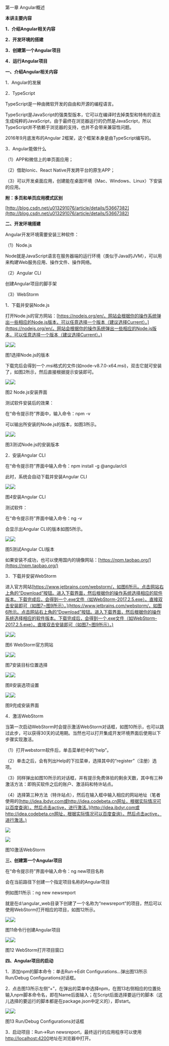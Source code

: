 第一章 Angular概述

**本讲主要内容**

**1．介绍Angular相关内容**

**2．开发环境的搭建**

**3．创建第一个Angular项目**

**4．运行Angular项目**

**一、介绍Angular相关内容**

1．Angular的发展

2．TypeScript

TypeScript是一种由微软开发的自由和开源的编程语言。

TypeScript是JavaScript的强类型版本，它可以在编译时去掉类型和特有的语法生成纯粹的JavaScript，由于最终在浏览器运行的仍然是JavaScript，所以TypeScript并不依赖于浏览器的支持，也并不会带来兼容性问题。

2016年9月底发布的Angular 2框架，这个框架本身是由TypeScript编写的。

3．Angular能做什么

（1）APP和微信上的单页面应用；

（2）借助Ionic、React Native开发跨平台的原生APP；

（3）可以开发桌面应用，创建能在桌面环境（Mac、Windows、Linux）下安装的应用。

**附：多页和单页应用模式区别**

[http://blog.csdn.net/u013291076/article/details/53667382](http://blog.csdn.net/u013291076/article/details/53667382)

**二、开发环境搭建**

Angular开发环境需要安装三种软件：

（1）Node.js

Node就是JavaScript语言在服务器端的运行环境（类似于Java的JVM），可以用来构建Web服务应用、操作文件、操作网络。

（2）Angular CLI

创建Angular项目的脚手架

（3）WebStorm

1．下载并安装Node.js

打开Node.js的官方网站：[https://nodejs.org/en/。网站会根据你的操作系统弹出一些相应的Node.js版本，可以任意选择一个版本（建议选择Current）。](https://nodejs.org/en/。网站会根据你的操作系统弹出一些相应的Node.js版本，可以任意选择一个版本（建议选择Current）。)

![](file:///C:\Users\angular\AppData\Local\Temp\msohtmlclip1\01\clip_image002.jpg)![](/assets/1.JPG)

图1选择Node.js的版本

下载完后会得到一个.msi格式的文件\(如node-v8.7.0-x64.msi\)，双击它就可安装了，如图2所示，然后直接根据提示安装即可。

![](file:///C:\Users\angular\AppData\Local\Temp\msohtmlclip1\01\clip_image004.jpg)![](/assets/2.JPG)

图2 Node.js安装界面

测试软件安装后的效果：

在“命令提示符”界面中，输入命令：npm -v

可以输出所安装的Node.js的版本，如图3所示。

![](file:///C:\Users\angular\AppData\Local\Temp\msohtmlclip1\01\clip_image006.jpg)![](/assets/3.JPG)

图3测试Node.js的安装版本

2．安装Angular CLI

在“命令提示符”界面中输入命令：npm install -g @angular/cli

此时，系统会自动下载并安装Angular CLI

![](file:///C:\Users\angular\AppData\Local\Temp\msohtmlclip1\01\clip_image008.jpg)![](/assets/4.JPG)

图4安装Angular CLI

测试软件：

在“命令提示符”界面中输入命令：ng -v

会显示出Angular CLI的版本如图5所示。

![](file:///C:\Users\angular\AppData\Local\Temp\msohtmlclip1\01\clip_image010.jpg)![](/assets/5.JPG)

图5测试Angular CLI版本

如果安装不成功，也可以使用国内的镜像网站：[https://npm.taobao.org/](https://npm.taobao.org/)

3．下载并安装WebStorm

进入官方网站[https://www.jetbrains.com/webstorm/，如图6所示。点击网站右上角的“Download”按钮。进入下载界面，然后根据你的操作系统选择相应的软件版本。下载完成后，会得到一个.exe文件（如WebStorm-2017.2.5.exe）。直接双击安装即可（如图7~图9所示）。](https://www.jetbrains.com/webstorm/，如图6所示。点击网站右上角的“Download”按钮。进入下载界面，然后根据你的操作系统选择相应的软件版本。下载完成后，会得到一个.exe文件（如WebStorm-2017.2.5.exe）。直接双击安装即可（如图7~图9所示）。)

![](file:///C:\Users\angular\AppData\Local\Temp\msohtmlclip1\01\clip_image012.jpg)![](/assets/6.JPG)

图6 WebStorm官方网站

![](file:///C:\Users\angular\AppData\Local\Temp\msohtmlclip1\01\clip_image014.jpg)![](/assets/7.JPG)

图7安装目标位置选择

![](file:///C:\Users\angular\AppData\Local\Temp\msohtmlclip1\01\clip_image016.jpg)![](/assets/8.JPG)

图8安装选项设置

![](file:///C:\Users\angular\AppData\Local\Temp\msohtmlclip1\01\clip_image018.jpg)![](/assets/9.JPG)

图9完成安装界面

4．激活WebStorm

当第一次启动WebStorm时会提示激活WebStorm对话框，如图10所示，也可以跳过此步，可以获得30天的试用期。当然也可以打开集成开发环境界面后使用以下步骤实现激活。

（1）打开webstorm软件后，单击菜单栏中的“help”。

（2）单击之后，会有列出Help的下拉菜单，选择其中的“register”（注册）选项。

（3）同样弹出如图10所示的对话框，并有提示免费体验的剩余天数，其中有三种激活方法：即购买软件之后的账户、激活码和特许站点。

（4）选择第三种方法（特许站点），然后在输入框中输入相应的网站地址（笔者使用的[http://idea.ibdyr.com或http://idea.codebeta.cn网址，根据实际情况可以百度查询）。然后点击active，进行激活。](http://idea.ibdyr.com或http://idea.codebeta.cn网址，根据实际情况可以百度查询）。然后点击active，进行激活。)

![](/assets/10.JPG)

![](file:///C:\Users\angular\AppData\Local\Temp\msohtmlclip1\01\clip_image020.jpg)

图10激活WebStorm

**三、创建第一个Angular项目**

在“命令提示符”界面中输入命令：ng new项目名称

会在当前路径下创建一个指定项目名称的Angular项目

例如图11所示：ng new newsreport

就是在d:\angular\_web目录下创建了一个名称为“newsreport”的项目，然后可以使用WebStorm打开相应的项目，如图12所示。

![](file:///C:\Users\angular\AppData\Local\Temp\msohtmlclip1\01\clip_image022.jpg)![](/assets/11.JPG)

图11命令行创建Angular项目

![](file:///C:\Users\angular\AppData\Local\Temp\msohtmlclip1\01\clip_image024.jpg)![](/assets/12.JPG)

图12 WebStorm打开项目窗口

**四、Angular项目的启动**

1．添加npm的脚本命令：单击Run→Edit Configurations…弹出图13所示Run/Debug Configurations对话框。

2．点击图13所示左侧“+”，在弹出的菜单中选择npm，在图13右侧相应的位置处输入npm脚本命令名，即在Name后面输入；在Script后面选择要运行的脚本（这儿选择的要运行的脚本都是在package.json中定义的），即start。

![](file:///C:\Users\angular\AppData\Local\Temp\msohtmlclip1\01\clip_image026.jpg)![](/assets/13.JPG)

图13 Run/Debug Configurations对话框

3．启动项目：Run→Run newsreport，最终运行的应用程序可以使用[http://localhost:4200](http://localhost:4200)地址在浏览器中打开。

